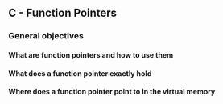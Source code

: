 ## C - Function Pointers

### General objectives
#### What are function pointers and how to use them
#### What does a function pointer exactly hold
#### Where does a function pointer point to in the virtual memory
